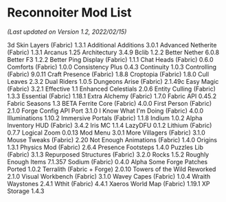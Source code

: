# Reconnoiter Mod List
*(Last updated on Version 1.2, 2022/02/15)*

3d Skin Layers (Fabric) 1.3.1
Additional Additions 3.0.1
Advanced Netherite (Fabric) 1.3.1
Arcanus 1.25
Architectury 3.4.9
Bclib 1.2.2
Better Nether 6.0.8
Better F3 1.2.2
Better Ping Display (Fabric) 1.1.1
Chat Heads (Fabric) 0.6.0
Comforts (Fabric) 1.0.0
Consistency Plus 0.4.3
Continuity 1.0.3
Controlling (Fabric) 9.0.11
Craft Presence (Fabric) 1.8.8
Croptopia (Fabric) 1.8.0
Cull Leaves 2.3.2
Dual Riders 1.0.5
Dungeons Arise (Fabric) 2.1.49c
Easy Magic (Fabric) 3.2.1
Effective 1.1
Enhanced Celestials 2.0.6
Entity Culling (Fabric) 1.3.3
Essential (Fabric) 1.18.1
Extra Alchemy (Fabric) 1.7.0
Fabric API 0.45.2
Fabric Seasons 1.3 BETA
Ferrite Core (Fabric) 4.0.0
First Person (Fabric) 2.1.0
Forge Config API Port 3.1.0
I Know What I'm Doing (Fabric) 4.0.0
Illuminations 1.10.2
Immersive Portals (Fabric) 1.1.8
Indium 1.0.2 Alpha
Inventory HUD (Fabric) 3.4.2
Iris MC 1.1.4
LazyDFU 0.1.2
Lithium (Fabric) 0.7.7
Logical Zoom 0.0.13
Mod Menu 3.0.1
More Villagers (Fabric) 3.1.0
Mouse Tweaks (Fabric) 2.20
Not Enough Animations (Fabric) 1.4.0
Origins 1.3.1
Physics Mod (Fabric) 2.6.4
Presence Footsteps 1.4.0
Puzzles Lib (Fabric) 3.1.3
Repurposed Structures (Fabric) 3.2.0
Rocks 1.5.2
Roughly Enough Items 7.1.357
Sodium (Fabric) 0.4.0 Alpha
Some Forge Patches Ported 1.0.2
Terralith (Fabric + Forge) 2.0.10
Towers of the Wild Reworked 2.1.0
Visual Workbench (Fabric) 3.1.0
Wavey Capes (Fabric) 1.0.4
Wraith Waystones 2.4.1
Wthit (Fabric) 4.4.1
Xaeros World Map (Fabric) 1.19.1
XP Storage 1.4.3
